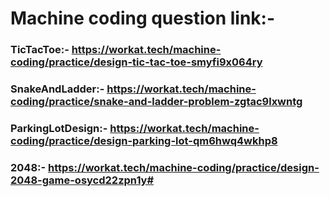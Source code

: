 # Machine coding question link:-

###  TicTacToe:- https://workat.tech/machine-coding/practice/design-tic-tac-toe-smyfi9x064ry
###  SnakeAndLadder:- https://workat.tech/machine-coding/practice/snake-and-ladder-problem-zgtac9lxwntg
###  ParkingLotDesign:- https://workat.tech/machine-coding/practice/design-parking-lot-qm6hwq4wkhp8
### 2048:- https://workat.tech/machine-coding/practice/design-2048-game-osycd22zpn1y#



